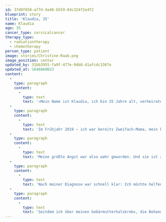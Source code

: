 ```yaml
---
id: 37d0f650-a77d-4a48-b559-84c324f2e4f2
blueprint: story
title: 'Klaudia, 35'
name: Klaudia
age: 35
cancer_type: cervicalcancer
therapy_type:
  - radiationtherapy
  - chemotherapy
person_type: patient
image: stories/Christine-Raab.png
image_position: center
updated_by: 31bb3955-fa9f-477e-94b8-d1afcdc3367e
updated_at: 1646860023
content:
  -
    type: paragraph
    content:
      -
        type: text
        text: '»Mein Name ist Klaudia, ich bin 35 Jahre alt, verheiratet und Mama von zwei tollen Kindern im Alter von 3 und 6 Jahren. Meinen ersten richtigen Berührungspunkt mit Krebs hatte ich, als mein Papa mit 44 Jahren an einem Magenkrebs verstarb. Seine Diagnose erhielt er kurz vor Weihnachten, nur ein Jahr später starb er, kurz vor Weihachten. Für mich brach eine Welt zusammen. Jahre voller Therapien folgten, in denen sich ganz klar eine meiner größten Ängste herauskristallisierte: Dass es auch mich erwischen könnte.'
  -
    type: paragraph
    content:
      -
        type: text
        text: 'Im Frühjahr 2019 – ich war bereits Zweifach-Mama, mein kleiner erst ein Jahr alt – zeigten sich die ersten Symptome. Damals dachte ich mir noch nichts dabei. Ich ging ja regelmäßig zur Krebsvorsorge – sogar jedes halbe Jahr. Einen Abstrich und eine Kolposkopie später stand es dann – wie bei meinem Papa damals – kurz vor Weihnachten fest: Ich hatte Gebärmutterhalskrebs. Während ich noch hoffte, dass er so klein war, dass er mit einer simplen Konisation oder spätestens der folgenden Hysterektomie verschwindet, haben es sich Zellen meines fiesen Untermieters bereits in einem Lymphknoten bequem gemacht. Es war klar: Eine Radio-Chemo musste her. Zweimal 120 Stunden Chemotherapie und 28 äußere Bestrahlungen. Heute bin ich seit anderthalb Jahren in Remission.'
  -
    type: paragraph
    content:
      -
        type: text
        text: 'Meine größte Angst war also wahr geworden. Und sie ist zu meinem stetigen Begleiter geworden. Angst vor Krebs. Angst vor einem Rezidiv. Angst davor meine zwei Kinder nicht aufwachsen zu sehen.'
  -
    type: paragraph
    content:
      -
        type: text
        text: 'Nach meiner Diagnose war schnell klar: Ich möchte helfen. Ich möchte aufklären – Lasst euch gegen HPV impfen! Geht zur Vorsorge! Ich möchte zeigen: Du bist nicht allein! Vor allem auch als Mama mit einer solch lebenseinschneidenden Erkrankung.'
  -
    type: paragraph
    content:
      -
        type: text
        text: 'Seitdem ich über meinen Gebärmutterhalskrebs, die Behandlung und ihre Nachwirkungen spreche, haben sich schon viele Frauen bei mir privat gemeldet. Ich habe Fragen beantwortet, getröstet, Hoffnung gemacht. Und in diesem Prozess habe ich auch mir Hoffnung geschenkt. Wir können uns alle gegenseitig Mut zusprechen, Kraft spenden, einfach nur zuhören. Das treibt mich an auch weiterhin über diese schwere Zeit in meinem Leben zu sprechen.«'
---
```

